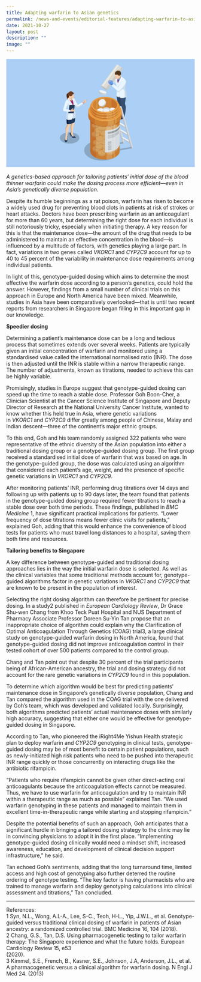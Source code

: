 ```yaml
---
title: Adapting warfarin to Asian genetics
permalink: /news-and-events/editorial-features/adapting-warfarin-to-asian-genetics/
date: 2021-10-27
layout: post
description: ""
image: ""
---
```

![](/images/Resources/Editorial%20Features/2021/warfarin-dosing.jpg)

_A genetics-based approach for tailoring patients’ initial dose of the blood thinner warfarin could make the dosing process more efficient—even in Asia’s genetically diverse population._

Despite its humble beginnings as a rat poison, warfarin has risen to become a widely used drug for preventing blood clots in patients at risk of strokes or heart attacks. Doctors have been prescribing warfarin as an anticoagulant for more than 60 years, but determining the right dose for each individual is still notoriously tricky, especially when initiating therapy. A key reason for this is that the maintenance dose—the amount of the drug that needs to be administered to maintain an effective concentration in the blood—is influenced by a multitude of factors, with genetics playing a large part. In fact, variations in two genes called _VKORC1_ and _CYP2C9_ account for up to 40 to 45 percent of the variability in maintenance dose requirements among individual patients.

In light of this, genotype-guided dosing which aims to determine the most effective the warfarin dose according to a person’s genetics, could hold the answer. However, findings from a small number of clinical trials on this approach in Europe and North America have been mixed. Meanwhile, studies in Asia have been comparatively overlooked—that is until two recent reports from researchers in Singapore began filling in this important gap in our knowledge.

**Speedier dosing**

Determining a patient’s maintenance dose can be a long and tedious process that sometimes extends over several weeks. Patients are typically given an initial concentration of warfarin and monitored using a standardised value called the international normalised ratio (INR). The dose is then adjusted until the INR is stable within a narrow therapeutic range. The number of adjustments, known as titrations, needed to achieve this can be highly variable.

Promisingly, studies in Europe suggest that genotype-guided dosing can speed up the time to reach a stable dose. Professor Goh Boon-Cher, a Clinician Scientist at the Cancer Science Institute of Singapore and Deputy Director of Research at the National University Cancer Institute, wanted to know whether this held true in Asia, where genetic variations in _VKORC1_ and _CYP2C9_ differ greatly among people of Chinese, Malay and Indian descent—three of the continent’s major ethnic groups.

To this end, Goh and his team randomly assigned 322 patients who were representative of the ethnic diversity of the Asian population into either a traditional dosing group or a genotype-guided dosing group. The first group received a standardised initial dose of warfarin that was based on age. In the genotype-guided group, the dose was calculated using an algorithm that considered each patient’s age, weight, and the presence of specific genetic variations in _VKORC1_ and _CYP2C9_.

After monitoring patients’ INR, performing drug titrations over 14 days and following up with patients up to 90 days later, the team found that patients in the genotype-guided dosing group required fewer titrations to reach a stable dose over both time periods. These findings, published in _BMC Medicine_ 1, have significant practical implications for patients. “Lower frequency of dose titrations means fewer clinic visits for patients,” explained Goh, adding that this would enhance the convenience of blood tests for patients who must travel long distances to a hospital, saving them both time and resources.

**Tailoring benefits to Singapore**

A key difference between genotype-guided and traditional dosing approaches lies in the way the initial warfarin dose is selected. As well as the clinical variables that some traditional methods account for, genotype-guided algorithms factor in genetic variations in _VKORC1_ and _CYP2C9_ that are known to be present in the population of interest.

Selecting the right dosing algorithm can therefore be pertinent for precise dosing. In a study2 published in _European Cardiology Review_, Dr Grace Shu-wen Chang from Khoo Teck Puat Hospital and NUS Department of Pharmacy Associate Professor Doreen Su-Yin Tan propose that an inappropriate choice of algorithm could explain why the Clarification of Optimal Anticoagulation Through Genetics (COAG) trial3, a large clinical study on genotype-guided warfarin dosing in North America, found that genotype-guided dosing did not improve anticoagulation control in their tested cohort of over 500 patients compared to the control group.

Chang and Tan point out that despite 30 percent of the trial participants being of African-American ancestry, the trial and dosing strategy did not account for the rare genetic variations in _CYP2C9_ found in this population.

To determine which algorithm would be best for predicting patients’ maintenance dose in Singapore’s genetically diverse population, Chang and Tan compared the algorithm used in the COAG trial with the one delivered by Goh’s team, which was developed and validated locally. Surprisingly, both algorithms predicted patients’ actual maintenance doses with similarly high accuracy, suggesting that either one would be effective for genotype-guided dosing in Singapore.

According to Tan, who pioneered the iRight4Me Yishun Health strategic plan to deploy warfarin and _CYP2C9_ genotyping in clinical tests, genotype-guided dosing may be of most benefit to certain patient populations, such as newly-initiated high risk patients who need to be pushed into therapeutic INR range quickly or those concurrently on interacting drugs like the antibiotic rifampicin.

“Patients who require rifampicin cannot be given other direct-acting oral anticoagulants because the anticoagulation effects cannot be measured. Thus, we have to use warfarin for anticoagulation and try to maintain INR within a therapeutic range as much as possible” explained Tan. “We used warfarin genotyping in these patients and managed to maintain them in excellent time-in-therapeutic range while starting and stopping rifampicin.”

Despite the potential benefits of such an approach, Goh anticipates that a significant hurdle in bringing a tailored dosing strategy to the clinic may lie in convincing physicians to adopt it in the first place. “Implementing genotype-guided dosing clinically would need a mindset shift, increased awareness, education, and development of clinical decision support infrastructure,” he said.

Tan echoed Goh’s sentiments, adding that the long turnaround time, limited access and high cost of genotyping also further deterred the routine ordering of genotype testing. “The key factor is having pharmacists who are trained to manage warfarin and deploy genotyping calculations into clinical assessment and titrations,” Tan concluded.

* * *

References:  
1 Syn, N.L., Wong, A.L-A., Lee, S-C., Teoh, H-L., Yip, J.W.L., et al. Genotype-guided versus traditional clinical dosing of warfarin in patients of Asian ancestry: a randomized controlled trial. BMC Medicine 16, 104 (2018).  
2 Chang, G.S., Tan, D.S. Using pharmacogenetic testing to tailor warfarin therapy: The Singapore experience and what the future holds. European Cardiology Review 15, e53  
(2020).  
3 Kimmel, S.E., French, B., Kasner, S.E., Johnson, J.A, Anderson, J.L., et al. A pharmacogenetic versus a clinical algorithm for warfarin dosing. N Engl J Med 24. (2013)